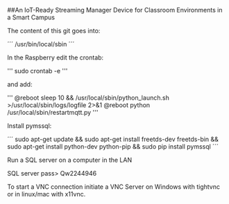 ##An IoT-Ready Streaming Manager Device for Classroom Environments in a Smart Campus

The content of this git goes into:

´´´
/usr/bin/local/sbin
´´´

In the Raspberry edit the crontab:

'''
sudo crontab -e
'''

and add:

'''
@reboot sleep 10 && /usr/local/sbin/python_launch.sh >/usr/local/sbin/logs/logfile 2>&1
@reboot python /usr/local/sbin/restartmqtt.py
'''

Install pymssql:

´´´
sudo apt-get update && sudo apt-get install freetds-dev freetds-bin && sudo apt-get install python-dev python-pip && sudo pip install pymssql
´´´

Run a SQL server on a computer in the LAN

SQL server pass> Qw2244946

To start a VNC connection initiate a VNC Server on Windows with tightvnc or in linux/mac with x11vnc.

